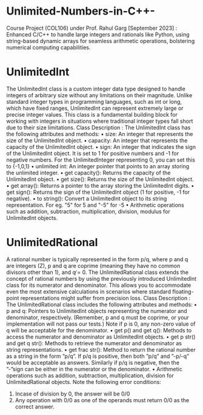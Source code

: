 # Unlimited-Numbers-in-C++-
Course Project (COL106) under Prof. Rahul Garg [September 2023] : Enhanced C/C++ to handle large integers and rationals like Python, using string-based dynamic arrays for seamless arithmetic operations, bolstering numerical computing capabilities.
# UnlimitedInt
The UnlimitedInt class is a custom integer data type designed to handle integers of arbitrary size without any limitations on their magnitude. Unlike standard integer types in programming languages, such as int or long, which have fixed ranges, UnlimitedInt can represent extremely large or precise integer values. This class is a fundamental building block for working with integers in situations where traditional integer types fall short due to their size limitations.
Class Description :
The UnlimitedInt class has the following attributes and methods:
• size: An integer that represents the size of the UnlimitedInt object.
• capacity: An integer that represents the capacity of the UnlimitedInt object.
• sign: An integer that indicates the sign of the UnlimitedInt object. It is set to 1 for positive numbers and -1 for negative numbers. For the UnlimitedInteger representing 0, you can set this to {-1,0,1}
• unlimited int: An integer pointer that points to an array storing the unlimited integer.
• get capacity(): Returns the capacity of the UnlimitedInt object.
• get size(): Returns the size of the UnlimitedInt object.
• get array(): Returns a pointer to the array storing the UnlimitedInt digits.
• get sign(): Returns the sign of the UnlimitedInt object (1 for positive, -1 for negative).
• to string(): Convert a UnlimitedInt object to its string representation. For eg. "5" for 5 and "-5" for -5
• Arithmetic operations such as addition, subtraction, multiplication, division, modulus for UnlimitedInt objects.
# UnlimitedRational
A rational number is typically represented in the form p/q, where p and q are integers (Z), p and q are coprime (meaning they have no common divisors other than 1), and q ̸= 0.
The UnlimitedRational class extends the concept of rational numbers by using the previously introduced UnlimitedInt class for its numerator and denominator. This allows you to accommodate even the most
extensive calculations in scenarios where standard floating-point representations might suffer from precision loss.
Class Description : 
The UnlimitedRational class includes the following attributes and methods:
• p and q: Pointers to UnlimitedInt objects representing the numerator and denominator, respectively. (Remember, p and q must be coprime, or your implementation will not pass our tests.) Note if p is 0, any non-zero value of q will be acceptable for the denominator.
• get p() and get q(): Methods to access the numerator and denominator as UnlimitedInt objects.
• get p str() and get q str(): Methods to retrieve the numerator and denominator as string representations.
• get frac str(): Method to return the rational number as a string in the form ”p/q”. If p/q is positive, then both ”p/q” and ”-p/-q” would be acceptable as answers. Similarly if p/q is negative, then the ”-”sign can be either in the numerator or the denominator.
• Arithmetic operations such as addition, subtraction, multiplication, division for UnlimitedRational objects.
Note the following error conditions:
1. Incase of division by 0, the answer will be 0/0
2. Any operation with 0/0 as one of the operands must return 0/0 as the correct answer.
